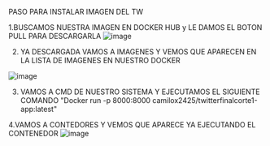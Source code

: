 PASO PARA INSTALAR IMAGEN DEL TW

1.BUSCAMOS NUESTRA IMAGEN EN DOCKER HUB  y LE DAMOS EL BOTON PULL PARA DESCARGARLA 
![image](https://github.com/user-attachments/assets/91523123-eadb-4274-9354-0298081a7dc2)

2. YA DESCARGADA VAMOS A IMAGENES Y VEMOS QUE APARECEN EN LA LISTA DE IMAGENES EN NUESTRO DOCKER
   
![image](https://github.com/user-attachments/assets/6d052a0d-b49c-4524-bbb5-bbf57776be9e)



3. VAMOS A CMD DE NUESTRO SISTEMA Y EJECUTAMOS EL SIGUIENTE COMANDO  "Docker run -p 8000:8000 camilox2425/twitterfinalcorte1-app:latest"


4.VAMOS A CONTEDORES Y VEMOS QUE APARECE YA EJECUTANDO EL CONTENEDOR 
 ![image](https://github.com/user-attachments/assets/b5f50f1b-93db-47b9-aede-956084b62360)
